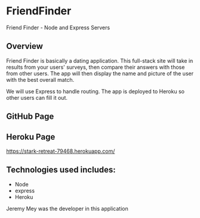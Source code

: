 # FriendFinder
Friend Finder - Node and Express Servers

## Overview

Friend Finder is basically a dating application. This full-stack site will take in results from your users' surveys, then compare their answers with those from other users. The app will then display the name and picture of the user with the best overall match.

We will use Express to handle routing. The app is deployed to Heroku so other users can fill it out.

## GitHub Page


## Heroku Page
https://stark-retreat-79468.herokuapp.com/

## Technologies used includes:

* Node
* express
* Heroku

Jeremy Mey was the developer in this application

